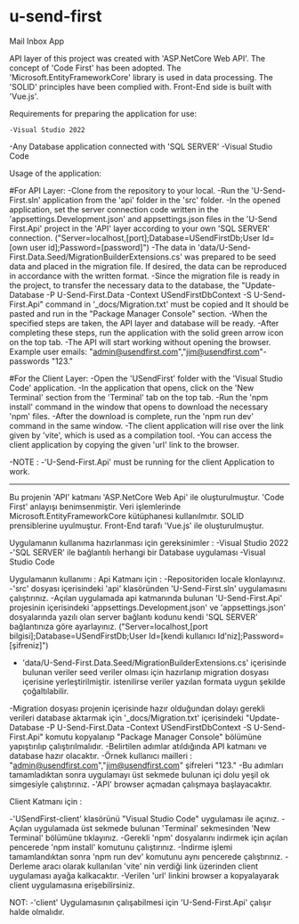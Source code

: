 # u-send-first
Mail Inbox App

API layer of this project was created with 'ASP.NetCore Web API'.
The concept of 'Code First' has been adopted.
The 'Microsoft.EntityFrameworkCore' library is used in data processing.
The 'SOLID' principles have been complied with.
Front-End side is built with 'Vue.js'.


Requirements for preparing the application for use:
```
-Visual Studio 2022
```
-Any Database application connected with 'SQL SERVER'
-Visual Studio Code

Usage of the application:

#For API Layer:
-Clone from the repository to your local.
-Run the 'U-Send-First.sln' application from the 'api' folder in the 'src' folder.
-In the opened application, set the server connection code written in the 'appsettings.Development.json' and appsettings.json files in the 'U-Send First.Api' project in the 'API' layer according to your own 'SQL SERVER' connection.
  ("Server=localhost,[port];Database=USendFirstDb;User Id=[own user id];Password=[password]")
-The data in 'data/U-Send-First.Data.Seed/MigrationBuilderExtensions.cs' was prepared to be seed data and placed in the migration file. If desired, the data can be reproduced in accordance with the written format.
-Since the migration file is ready in the project, to transfer the necessary data to the database, the "Update-Database -P U-Send-First.Data -Context USendFirstDbContext -S U-Send-First.Api" command in '_docs/Migration.txt' must be copied and
   It should be pasted and run in the "Package Manager Console" section.
-When the specified steps are taken, the API layer and database will be ready.
-After completing these steps, run the application with the solid green arrow icon on the top tab. 
-The API will start working without opening the browser.
	Example user emails: "admin@usendfirst.com","jim@usendfirst.com"-passwords "123."

#For the Client Layer:
-Open the 'USendFirst' folder with the 'Visual Studio Code' application.
-In the application that opens, click on the 'New Terminal' section from the 'Terminal' tab on the top tab.
-Run the 'npm install' command in the window that opens to download the necessary 'npm' files.
-After the download is complete, run the 'npm run dev' command in the same window.
-The client application will rise over the link given by 'vite', which is used as a compilation tool.
-You can access the client application by copying the given 'url' link to the browser.

-NOTE :
	-'U-Send-First.Api' must be running for the client Application to work.
  
  ------------------------------------------------------------------------------------------------------------
  
Bu projenin 'API' katmanı 'ASP.NetCore Web Api' ile oluşturulmuştur. 
'Code First' anlayışı benimsenmiştir. 
Veri işlemlerinde Microsoft.EntityFrameworkCore kütüphanesi kullanılmıtır. 
SOLID prensiblerine uyulmuştur. 
Front-End tarafı 'Vue.js' ile oluşturulmuştur. 

Uygulamanın kullanıma hazırlanması için gereksinimler :
-Visual Studio 2022
-'SQL SERVER' ile bağlantılı herhangi bir Database uygulaması
-Visual Studio Code 

Uygulamanın kullanımı :
Api Katmanı için :
-Repositoriden locale klonlayınız.
-'src' dosyası içerisindeki 'api' klasöründen 'U-Send-First.sln' uygulamasını çalıştırınız. 
-Açılan uygulamada api katmanında bulunan 'U-Send-First.Api' projesinin içerisindeki 'appsettings.Development.json' ve 'appsettings.json' dosyalarında yazılı olan server bağlantı kodunu kendi 'SQL SERVER' bağlantınıza göre ayarlayınız.
	("Server=localhost,[port bilgisi];Database=USendFirstDb;User Id=[kendi kullanıcı Id'niz];Password=[şifreniz]")
	
- 'data/U-Send-First.Data.Seed/MigrationBuilderExtensions.cs' içerisinde bulunan veriler seed veriler olması için hazırlanıp migration dosyası içerisine yerleştirilmiştir. istenilirse veriler yazılan formata uygun şekilde çoğaltılabilir. 

-Migration dosyası projenin içerisinde hazır olduğundan dolayı gerekli verileri database aktarmak için '_docs/Migration.txt' içerisindeki "Update-Database -P U-Send-First.Data -Context USendFirstDbContext -S U-Send-First.Api" komutu kopyalanıp 
	"Package Manager Console" bölümüne yapıştırılıp çalıştırılmalıdır. 
-Belirtilen adımlar atıldığında API katmanı ve database hazır olacaktır. 
-Örnek kullanıcı mailleri : "admin@usendfirst.com","jim@usendfirst.com" şifreleri "123."
-Bu adımları tamamladıktan sonra uygulamayı üst sekmede bulunan içi dolu yeşil ok simgesiyle çalıştırınız. 
-'API' browser açmadan çalışmaya başlayacaktır. 

Client Katmanı için :

-'USendFirst-client' klasörünü "Visual Studio Code" uygulaması ile açınız.
-Açılan uygulamada üst sekmede bulunan 'Terminal' sekmesinden 'New Terminal' bölümüne tıklayınız.
-Gerekli 'npm' dosyalarını indirmek için açılan pencerede 'npm install' komutunu çalıştırınız. 
-İndirme işlemi tamamlandıktan sonra 'npm run dev' komutunu aynı pencerede çalıştırınız. 
-Derleme aracı olarak kullanılan 'vite' nin verdiği link üzerinden client uygulaması ayağa kalkacaktır.
-Verilen 'url' linkini browser a kopyalayarak client uygulamasına erişebilirsiniz. 

NOT:
-'client' Uygulamasının çalışabilmesi için 'U-Send-First.Api' çalışır halde olmalıdır.


  
  
  
  
  

